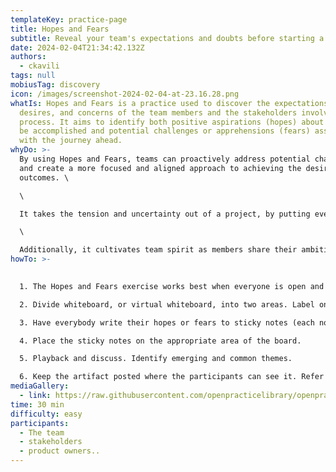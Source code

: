 ```yaml
---
templateKey: practice-page
title: Hopes and Fears
subtitle: Reveal your team's expectations and doubts before starting a new journey
date: 2024-02-04T21:34:42.132Z
authors:
  - ckavili
tags: null
mobiusTag: discovery
icon: /images/screenshot-2024-02-04-at-23.16.28.png
whatIs: H﻿opes and Fears is a practice used to discover the expectations,
  desires, and concerns of the team members and the stakeholders involved in the
  process. It aims to identify both positive aspirations (hopes) about what can
  be accomplished and potential challenges or apprehensions (fears) associated
  with the journey ahead.
whyDo: >-
  By using Hopes and Fears, teams can proactively address potential challenges,
  and create a more focused and aligned approach to achieving the desired
  outcomes. \

  \

  It takes the tension and uncertainty out of a project, by putting everything out in the open right from the start. It also gives each stakeholder time to voice and discuss what's most important to them.\

  \

  Additionally, it cultivates team spirit as members share their ambitions, aspirations, and concerns, finding resonance and mutual understanding among each other.
howTo: >-
  

  1. The Hopes and Fears exercise works best when everyone is open and honest. The environment should be physiologically safe for the participants to share and discuss their hopes and fears. 

  2. Divide whiteboard, or virtual whiteboard, into two areas. Label one area for “Hopes,” and another for “Fears.”

  3. Have everybody write their hopes or fears to sticky notes (each note should feature just one Hope or Fear).

  4. Place the sticky notes on the appropriate area of the board.

  5. Playback and discuss. Identify emerging and common themes.

  6. Keep the artifact posted where the participants can see it. Refer back to it frequently to track progress and update the board. Celebrate the hopes that are realized, and remove fears that melt away. Make sure to address fears that persist too long.
mediaGallery:
  - link: https://raw.githubusercontent.com/openpracticelibrary/openpracticelibrary/3ce18dc55175a25371dba03455de9c73f7b61871/static/images/screenshot-2024-02-04-at-23.16.28.png
time: 30 min
difficulty: easy
participants:
  - The team
  - stakeholders
  - product owners..
---
```

